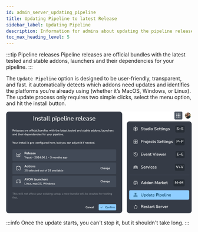 ```yaml
---
id: admin_server_updating_pipeline
title: Updating Pipeline to latest Release
sidebar_label: Updating Pipeline
description: Information for admins about updating the pipeline release.
toc_max_heading_level: 5
---
```


:::tip Pipeline releases
Pipeline releases are official bundles with the latest tested and stable addons, launchers and their dependencies for your pipeline.
:::

The `Update Pipeline` option is designed to be user-friendly, transparent, and fast. it automatically detects which addons need updates and identifies the platforms you’re already using (whether it’s MacOS, Windows, or Linux). The update process only requires two simple clicks, select the menu option, and hit the install button.

![](assets/server/admin/update_pipeline.png)

:::info
Once the update starts, you can't stop it, but it shouldn't take long.
:::